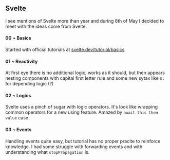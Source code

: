 ## Svelte

I see mentions of Svelte more than year and during 8th of May I decided to meet with the ideas come from Svelte.

#### 00 ¬ Basics

Started with official tutorials at [svelte.dev/tutorial/basics](https://svelte.dev/tutorial/basics)

#### 01 ¬ Reactivity

At first eye there is no additional logic, works as it should, but then appears nesting components with capital first letter rule and some new sytax like `$:` for depending logic (?)

#### 02 ¬ Logics

Svelte uses a pinch of sugar with logic operators. It's look like wrapping common operators for a new using feature. Amazed by `await this then value` case.

#### 03 ¬ Events

Handling events quite easy, but tutorial has no proper pracite to reinforce knowledge. I had some struggle with forwarding events and with understanding what `stopPropagation` is.
